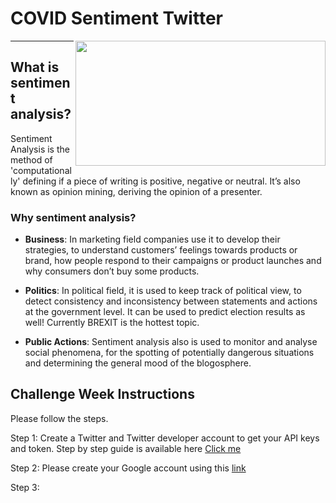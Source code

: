 # COVID Sentiment Twitter

<p>
<img align="right" src="https://github.com/sagihaider/COVID_Sentiment_Twitter/blob/master/Images/Image1.png" width="400" height="200" />
</p>

*** 

## What is sentiment analysis?

Sentiment Analysis is the method of 'computationally' defining if a piece of writing is positive, negative or neutral. It’s also known as opinion mining, deriving the opinion of a presenter.

### Why sentiment analysis?

* **Business**: In marketing field companies use it to develop their strategies, to understand customers’ feelings towards products or brand, how people respond to their campaigns or product launches and why consumers don’t buy some products.

* **Politics**: In political field, it is used to keep track of political view, to detect consistency and inconsistency between statements and actions at the government level. It can be used to predict election results as well! Currently BREXIT is the hottest topic. 

* **Public Actions**: Sentiment analysis also is used to monitor and analyse social phenomena, for the spotting of potentially dangerous situations and determining the general mood of the blogosphere.


## Challenge Week Instructions

Please follow the steps.

Step 1: Create a Twitter and Twitter developer account to get your API keys and token. Step by step guide is available here [Click me](https://github.com/sagihaider/COVID_Sentiment_Twitter/blob/master/Step1_TwitterAccount.md)

Step 2: Please create your Google account using this [link](https://accounts.google.com/signup?hl=en)

Step 3: 



